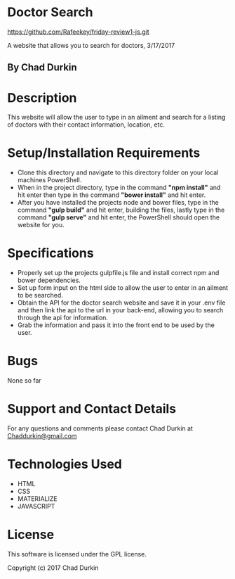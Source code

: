 # Doctor Search

https://github.com/Rafeekey/friday-review1-js.git

A website that allows you to search for doctors, 3/17/2017

## By Chad Durkin

# Description

This website will allow the user to type in an ailment and search for a listing of doctors with their contact information, location, etc.

# Setup/Installation Requirements

* Clone this directory and navigate to this directory folder on your local machines PowerShell.
* When in the project directory, type in the command __"npm install"__ and hit enter then type in the command __"bower install"__ and hit enter.
* After you have installed the projects node and bower files, type in the command __"gulp build"__ and hit enter, building the files, lastly type in the command __"gulp serve"__ and hit enter, the PowerShell should open the website for you.

# Specifications

* Properly set up the projects gulpfile.js file and install correct npm and bower dependencies.
* Set up form input on the html side to allow the user to enter in an ailment to be searched.
* Obtain the API for the doctor search website and save it in your .env file and then link the api to the url in your back-end, allowing you to search through the api for information.
* Grab the information and pass it into the front end to be used by the user.

# Bugs

None so far

# Support and Contact Details

For any questions and comments please contact Chad Durkin at Chaddurkin@gmail.com

# Technologies Used

* HTML
* CSS
* MATERIALIZE
* JAVASCRIPT

# License

This software is licensed under the GPL license.

Copyright (c) 2017 Chad Durkin
